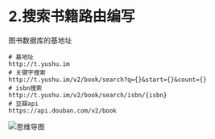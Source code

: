 # 2.搜索书籍路由编写

图书数据库的基地址
```
# 基地址
http://t.yushu.im
# 关键字搜索
http://t.yushu.im/v2/book/search?q={}&start={}&count={}
# isbn搜索
http://t.yushu.im/v2/book/search/isbn/{isbn}
# 豆瓣api
https://api.douban.com/v2/book
```

![思维导图](https://upload-images.jianshu.io/upload_images/7220971-0098dd14df9854eb.png?imageMogr2/auto-orient/strip%7CimageView2/2/w/1240)

